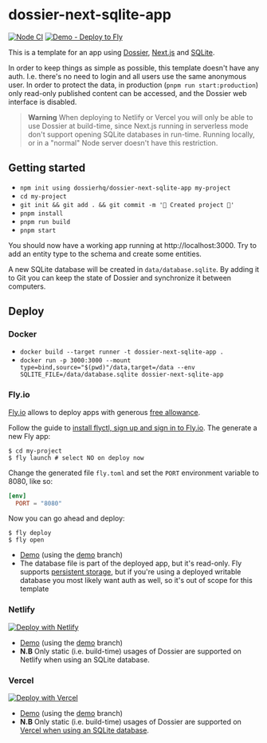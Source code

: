 # dossier-next-sqlite-app

[![Node CI](https://github.com/dossierhq/dossier-next-sqlite-app/actions/workflows/node.js.yml/badge.svg)](https://github.com/dossierhq/dossier-next-sqlite-app/actions/workflows/node.js.yml) [![Demo - Deploy to Fly](https://github.com/dossierhq/dossier-next-sqlite-app/actions/workflows/demo-deploy-fly.yml/badge.svg?branch=demo)](https://github.com/dossierhq/dossier-next-sqlite-app/actions/workflows/demo-deploy-fly.yml)

This is a template for an app using [Dossier](https://dossierhq.dev/), [Next.js](https://nextjs.org/)
and [SQLite](https://www.sqlite.org/).

In order to keep things as simple as possible, this template doesn't have any auth. I.e. there's no
need to login and all users use the same anonymous user. In order to protect the data, in production
(`pnpm run start:production`) only read-only published content can be accessed, and the Dossier web
interface is disabled.

> **Warning**
> When deploying to Netlify or Vercel you will only be able to use Dossier at build-time, since
> Next.js running in serverless mode don't support opening SQLite databases in run-time. Running
> locally, or in a "normal" Node server doesn't have this restriction.

## Getting started

- `npm init using dossierhq/dossier-next-sqlite-app my-project`
- `cd my-project`
- `git init && git add . && git commit -m '🚀 Created project 🚀'`
- `pnpm install`
- `pnpm run build`
- `pnpm start`

You should now have a working app running at http://localhost:3000. Try to add an entity type to the
schema and create some entities.

A new SQLite database will be created in `data/database.sqlite`. By adding it to Git you can keep
the state of Dossier and synchronize it between computers.

## Deploy

### Docker

- `docker build --target runner -t dossier-next-sqlite-app .`
- `docker run -p 3000:3000 --mount type=bind,source="$(pwd)"/data,target=/data --env SQLITE_FILE=/data/database.sqlite dossier-next-sqlite-app`

### Fly.io

[Fly.io](https://fly.io/) allows to deploy apps with generous
[free allowance](https://fly.io/docs/about/pricing/#free-allowances).

Follow the guide to [install flyctl, sign up and sign in to Fly.io](https://fly.io/docs/hands-on/).
The generate a new Fly app:

```console
$ cd my-project
$ fly launch # select NO on deploy now
```

Change the generated file `fly.toml` and set the `PORT` environment variable to 8080, like so:

```toml
[env]
  PORT = "8080"
```

Now you can go ahead and deploy:

```console
$ fly deploy
$ fly open
```

- [Demo](https://dossier-next-sqlite-app.fly.dev/) (using the
  [demo](https://github.com/dossierhq/dossier-next-sqlite-app/tree/demo) branch)
- The database file is part of the deployed app, but it's read-only. Fly supports [persistent storage](https://fly.io/docs/reference/volumes/), but if you're using a deployed writable database you most likely want auth as well, so it's out of scope for this template

### Netlify

[![Deploy with Netlify](https://www.netlify.com/img/deploy/button.svg)](https://app.netlify.com/start/deploy?repository=https://github.com/dossierhq/dossier-next-sqlite-app)

- [Demo](https://demo--snazzy-klepon-8fdb41.netlify.app/) (using the
  [demo](https://github.com/dossierhq/dossier-next-sqlite-app/tree/demo) branch)
- **N.B** Only static (i.e. build-time) usages of Dossier are supported on Netlify when using an
  SQLite database.

### Vercel

[![Deploy with Vercel](https://vercel.com/button)](https://vercel.com/new/clone?repository-url=https%3A%2F%2Fgithub.com%2Fdossierhq%2Fdossier-next-sqlite-app)

- [Demo](https://dossier-next-sqlite-app.vercel.app/) (using the
  [demo](https://github.com/dossierhq/dossier-next-sqlite-app/tree/demo) branch)
- **N.B** Only static (i.e. build-time) usages of Dossier are supported on
  [Vercel when using an SQLite database](https://vercel.com/guides/is-sqlite-supported-in-vercel).
